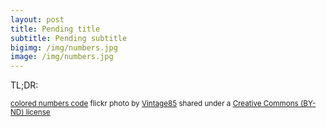```yaml
---
layout: post
title: Pending title
subtitle: Pending subtitle
bigimg: /img/numbers.jpg
image: /img/numbers.jpg
---
```

TL;DR:



<small><a title="colored numbers code" href="https://flickr.com/photos/vintage85/3772406927">colored numbers code</a> flickr photo by <a href="https://flickr.com/people/vintage85">Vintage85</a> shared under a <a href="https://creativecommons.org/licenses/by-nd/2.0/">Creative Commons (BY-ND) license</a> </small>
